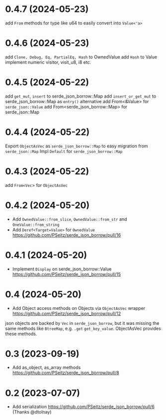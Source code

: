 0.4.7 (2024-05-23)
==================
add `From` methods for type like u64 to easily convert into `Value<'a>`

0.4.6 (2024-05-23)
==================
add `Clone, Debug, Eq, PartialEq, Hash` to OwnedValue 
add `Hash` to Value 
implement numeric visitor, visit_u8, i8 etc.

0.4.5 (2024-05-22)
==================
add `get_mut`, `insert` to serde_json_borrow::Map
add `insert_or_get_mut` to serde_json_borrow::Map as `entry()` alternative
add From<&Value> for `serde_json::Value`
add From<serde_json_borrow::Map> for serde_json::Map

0.4.4 (2024-05-22)
==================
Export `ObjectAsVec` as `serde_json_borrow::Map` to easy migration from `serde_json::Map`
Impl `Default` for `serde_json_borrow::Map`

0.4.3 (2024-05-22)
==================
add `From<Vec`> for `ObjectAsVec`

0.4.2 (2024-05-20)
==================
* Add `OwnedValue::from_slice`, `OwnedValue::from_str` and `OneValue::from_string`
* Add `Deref<Target=Value>` for `OwnedValue` https://github.com/PSeitz/serde_json_borrow/pull/16

0.4.1 (2024-05-20)
==================
* Implement `Display` on serde_json_borrow::Value https://github.com/PSeitz/serde_json_borrow/pull/15

0.4 (2024-05-20)
==================
* Add Object access methods on Objects via `ObjectAsVec` wrapper https://github.com/PSeitz/serde_json_borrow/pull/12

json objects are backed by `Vec` in `serde_json_borrow`, but it was missing the same methods like `BtreeMap`, e.g. `.get` `get_key_value`.
ObjectAsVec provides these methods.

0.3 (2023-09-19)
==================
* Add as_object, as_array methods https://github.com/PSeitz/serde_json_borrow/pull/8

0.2 (2023-07-07)
==================
* Add serialization https://github.com/PSeitz/serde_json_borrow/pull/6 (Thanks @dtolnay) 
